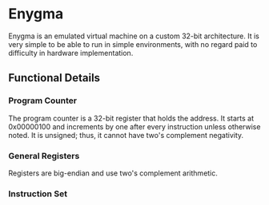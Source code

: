# Enygma
Enygma is an emulated virtual machine on a custom 32-bit architecture. It is  very simple to be able to run in simple environments, with no regard paid to difficulty in hardware implementation.

## Functional Details
### Program Counter
The program counter is a 32-bit register that holds the address. It starts at 0x00000100 and increments by one after every instruction unless otherwise noted. It is unsigned; thus, it cannot have two's complement negativity.
### General Registers
Registers are big-endian and use two's complement arithmetic.
### Instruction Set

